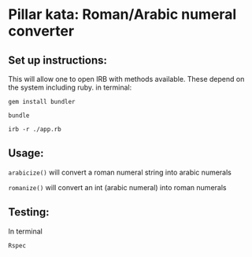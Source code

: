 # Pillar kata: Roman/Arabic numeral converter

## Set up instructions:

This will allow one to open IRB with methods available. These depend on the system including ruby.
in terminal:
```
gem install bundler

bundle

irb -r ./app.rb 
```

## Usage: 

```arabicize()``` will convert a roman numeral string into arabic numerals

```romanize()``` will convert an int (arabic numeral) into roman numerals


## Testing:

In terminal

```Rspec``` 
